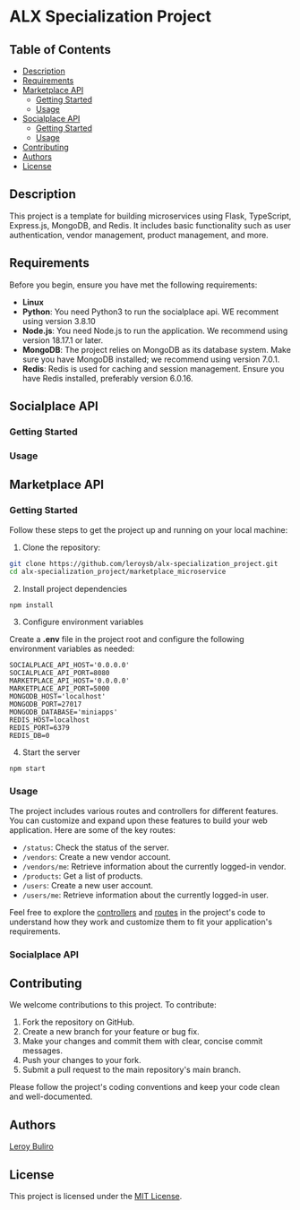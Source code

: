 # ALX Specialization Project
## Table of Contents

- [Description](#description)
- [Requirements](#requirements)
- [Marketplace API](#marketplace-api)
  - [Getting Started](#getting-started)
  - [Usage](#usage)
- [Socialplace API](#socialplace-api)
  - [Getting Started](#getting-started-1)
  - [Usage](#usage-1)
- [Contributing](#contributing)
- [Authors](#authors)
- [License](#license)

## Description

This project is a template for building microservices using Flask, TypeScript, Express.js, MongoDB, and Redis. It includes basic functionality such as user authentication, vendor management, product management, and more.

## Requirements

Before you begin, ensure you have met the following requirements:

- **Linux**
- **Python**: You need Python3 to run the socialplace api. WE recomment using version 3.8.10
- **Node.js**: You need Node.js to run the application. We recommend using version 18.17.1 or later.
- **MongoDB**: The project relies on MongoDB as its database system. Make sure you have MongoDB installed; we recommend using version 7.0.1.
- **Redis**: Redis is used for caching and session management. Ensure you have Redis installed, preferably version 6.0.16.

## Socialplace API
### Getting Started
### Usage

## Marketplace API

### Getting Started

Follow these steps to get the project up and running on your local machine:

1. Clone the repository:

  ```bash
  git clone https://github.com/leroysb/alx-specialization_project.git
  cd alx-specialization_project/marketplace_microservice
  ```

2. Install project dependencies

  `npm install`

3. Configure environment variables

  Create a **.env** file in the project root and configure the following environment variables as needed:

  ```
  SOCIALPLACE_API_HOST='0.0.0.0'
  SOCIALPLACE_API_PORT=8080
  MARKETPLACE_API_HOST='0.0.0.0'
  MARKETPLACE_API_PORT=5000
  MONGODB_HOST='localhost'
  MONGODB_PORT=27017
  MONGODB_DATABASE='miniapps'
  REDIS_HOST=localhost
  REDIS_PORT=6379
  REDIS_DB=0
  ```

4. Start the server

  `npm start`

### Usage

The project includes various routes and controllers for different features. You can customize and expand upon these features to build your web application. Here are some of the key routes:

* `/status`: Check the status of the server.
* `/vendors`: Create a new vendor account.
* `/vendors/me`: Retrieve information about the currently logged-in vendor.
* `/products`: Get a list of products.
* `/users`: Create a new user account.
* `/users/me`: Retrieve information about the currently logged-in user.

Feel free to explore the [controllers](./marketplace_microservice/api/v1/src/controllers/) and [routes](./marketplace_microservice/api/v1/src/routes/) in the project's code to understand how they work and customize them to fit your application's requirements.

### Socialplace API

## Contributing

We welcome contributions to this project. To contribute:

1. Fork the repository on GitHub.
2. Create a new branch for your feature or bug fix.
3. Make your changes and commit them with clear, concise commit messages.
4. Push your changes to your fork.
5. Submit a pull request to the main repository's main branch.

Please follow the project's coding conventions and keep your code clean and well-documented.

## Authors

[Leroy Buliro](https://github.com/leroybuliro)

## License

This project is licensed under the [MIT License](./LICENSE).
